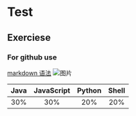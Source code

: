 # Test
## Exerciese
### For github use

[markdown 语法](https://www.jianshu.com/p/335db5716248)
![图片](https://timgsa.baidu.com/timg?image&quality=80&size=b9999_10000&sec=1560079219349&di=5895b48cd97aca4156ceec46bcee77d9&imgtype=0&src=http%3A%2F%2F5b0988e595225.cdn.sohucs.com%2Fimages%2F20190608%2Fdbd0c5177a0548b69a3274ed11844a55.jpeg)

Java|JavaScript|Python| Shell
:---:|:---:|:---:|:---:
30%|30%|20%|20%|
